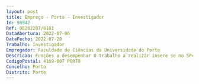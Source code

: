 ```yaml
--- 
layout: post
title: Emprego - Porto - Investigador
Id: 98942
Ref: OE202207/0181
DataAbertura: 2022-07-06
DataFecho: 2022-07-20
Trabalho: Investigador
Empregador: Faculdade de Ciências da Universidade do Porto
Descricao: Funções a desempenhar O trabalho a realizar insere se no SP4 e diz respeito à investigação e desenvolvimento de aplicações móveis para localização “indoor”, comunicações “ad hoc” e evacuação de emergência de edifícios. As tarefas a serem realizadas envolvem o desenvolvimento de software e algoritmos para estas aplicações. Este trabalho também envolve a coordenação com parceiros externos que trabalharão no projeto. As tarefas associadas ao plano de trabalho são aquelas no projeto com as referências   SP4_A1_T1.1	SP4_A1_T1.9	SP4_A1_T1.17	SP4_A1_T1.25	SP4_A1_T1.33	SP4_A1_T1.41SP4_A1_T1.2	SP4_A1_T1.10	SP4_A1_T1.18	SP4_A1_T1.26	SP4_A1_T1.34	SP4_A1_T1.42SP4_A1_T1.3	SP4_A1_T1.11	SP4_A1_T1.19	SP4_A1_T1.27	SP4_A1_T1.35	SP4_A1_T1.43SP4_A1_T1.4	SP4_A1_T1.12	SP4_A1_T1.20	SP4_A1_T1.28	SP4_A1_T1.36	 SP4_A1_T1.5	SP4_A1_T1.13	SP4_A1_T1.21	SP4_A1_T1.29	SP4_A1_T1.37	 SP4_A1_T1.6	SP4_A1_T1.14	SP4_A1_T1.22	SP4_A1_T1.30	SP4_A1_T1.38	 SP4_A1_T1.7	SP4_A1_T1.15	SP4_A1_T1.23	SP4_A1_T1.31	SP4_A1_T1.39	 SP4_A1_T1.8	SP4_A1_T1.16	SP4_A1_T1.24	SP4_A1_T1.32	SP4_A1_T1.40
CodigoPostal: 4169-007 PORTO
Concelho: Porto
Distrito: Porto
--- 
```


